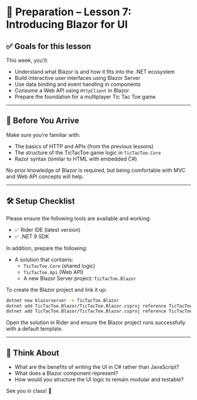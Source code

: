 # 🧰 Preparation – Lesson 7: Introducing Blazor for UI

## ✅ Goals for this lesson

This week, you’ll:

- Understand what Blazor is and how it fits into the .NET ecosystem
- Build interactive user interfaces using Blazor Server
- Use data binding and event handling in components
- Consume a Web API using `HttpClient` in Blazor
- Prepare the foundation for a multiplayer Tic Tac Toe game

---

## 🧠 Before You Arrive

Make sure you’re familiar with:

- The basics of HTTP and APIs (from the previous lessons)
- The structure of the TicTacToe game logic in `TicTacToe.Core`
- Razor syntax (similar to HTML with embedded C#)

No prior knowledge of Blazor is required, but being comfortable with MVC and Web API concepts will help.

---

## 🛠 Setup Checklist

Please ensure the following tools are available and working:

- ✅ Rider IDE (latest version)
- ✅ .NET 9 SDK

In addition, prepare the following:

- A solution that contains:
  - `TicTacToe.Core` (shared logic)
  - `TicTacToe.Api` (Web API)
  - A new Blazor Server project: `TicTacToe.Blazor`

To create the Blazor project and link it up:

```bash
dotnet new blazorserver -n TicTacToe.Blazor
dotnet add TicTacToe.Blazor/TicTacToe.Blazor.csproj reference TicTacToe.Core/TicTacToe.Core.csproj
dotnet add TicTacToe.Blazor/TicTacToe.Blazor.csproj reference TicTacToe.Api/TicTacToe.Api.csproj
```

Open the solution in Rider and ensure the Blazor project runs successfully with a default template.

---

## 💬 Think About

- What are the benefits of writing the UI in C# rather than JavaScript?
- What does a Blazor component represent?
- How would you structure the UI logic to remain modular and testable?

See you in class! 🚀
